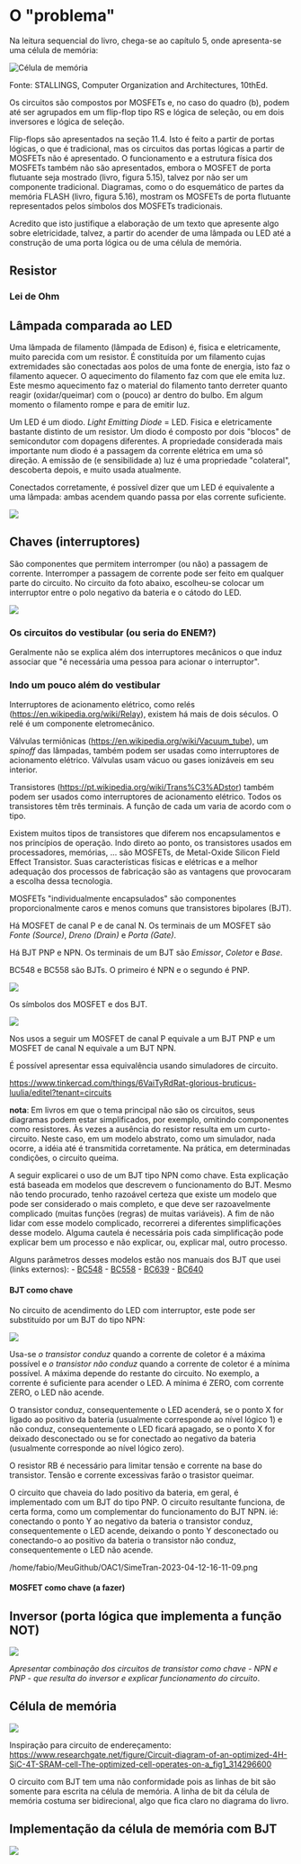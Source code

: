 # O "problema"

Na leitura sequencial do livro, chega-se ao capítulo 5, onde apresenta-se uma célula de memória:
	
![Célula de memória](./CelulaDeMemoria.png)

Fonte: STALLINGS, Computer Organization and Architectures, 10thEd.

Os circuitos são compostos por MOSFETs e, no caso do quadro (b), podem até ser agrupados em um flip-flop tipo RS e lógica de seleção, ou em dois inversores e lógica de seleção.

Flip-flops são apresentados na seção 11.4. Isto é feito a partir de portas lógicas, o que é tradicional, mas os circuitos das portas lógicas a partir de MOSFETs não é apresentado. O funcionamento e a estrutura física dos MOSFETs também não são apresentados, embora o MOSFET de porta flutuante seja mostrado (livro, figura 5.15), talvez por não ser um componente tradicional. Diagramas, como o do esquemático de partes da memória FLASH (livro, figura 5.16), mostram os MOSFETs de porta flutuante representados pelos símbolos dos MOSFETs tradicionais.

Acredito que isto justifique a elaboração de um texto que apresente algo sobre eletricidade, talvez, a partir do acender de uma lâmpada ou LED até a construção de uma porta lógica ou de uma célula de memória.

## Resistor

### Lei de Ohm

## Lâmpada comparada ao LED
 
Uma lâmpada de filamento (lâmpada de Edison) é, fisica e eletricamente, muito parecida com um resistor. É constituída por um filamento cujas extremidades são conectadas aos polos de uma fonte de energia, isto faz o filamento aquecer. O aquecimento do filamento faz com que ele emita luz. Este mesmo aquecimento faz o material do filamento tanto derreter quanto reagir (oxidar/queimar) com o (pouco) ar dentro do bulbo. Em algum momento o filamento rompe e para de emitir luz.

Um LED é um diodo. *Light Emitting Diode* = LED. Fisica e eletricamente bastante distinto de um resistor. Um diodo é composto por dois "blocos" de semicondutor com dopagens diferentes. A propriedade considerada mais importante num diodo é a passagem da corrente elétrica em uma só direção. A emissão de (e sensibilidade a) luz é uma propriedade "colateral", descoberta depois, e muito usada atualmente.

Conectados corretamente, é possível dizer que um LED é equivalente a uma lâmpada: ambas acendem quando passa por elas corrente suficiente. 

![](./LampadaeLED2023-04-11-11-18-02.png)


## Chaves (interruptores)

São componentes que permitem interromper (ou não) a passagem de corrente. Interromper a passagem de corrente pode ser feito em qualquer parte do circuito. No circuito da foto abaixo, escolheu-se colocar um interruptor entre o polo negativo da bateria e o cátodo do LED.
 
![](./Interruptor2023-04-12-15-21-43.png)


### Os circuitos do vestibular (ou seria do ENEM?)

Geralmente não se explica além dos interruptores mecânicos o que induz associar que "é necessária uma pessoa para acionar o interruptor".

### Indo um pouco além do vestibular

Interruptores de acionamento elétrico, como relés (https://en.wikipedia.org/wiki/Relay), existem há mais de dois séculos. O relé é um componente eletromecânico.

Válvulas termiônicas (https://en.wikipedia.org/wiki/Vacuum_tube), um *spinoff* das lâmpadas, também podem ser usadas como interruptores de acionamento elétrico. Válvulas usam vácuo ou gases ionizáveis em seu interior.

Transistores (https://pt.wikipedia.org/wiki/Trans%C3%ADstor) também podem ser usados como interruptores de acionamento elétrico. Todos os transistores têm três terminais. A função de cada um varia de acordo com o tipo.

Existem muitos tipos de transistores que diferem nos encapsulamentos e nos princípios de operação. Indo direto ao ponto, os transistores usados em processadores, memórias, ... são MOSFETs, de Metal-Oxide Silicon Field Effect Transistor. Suas características físicas e elétricas e a melhor adequação dos processos de fabricação são as vantagens que provocaram a escolha dessa tecnologia.



MOSFETs "individualmente encapsulados" são componentes proporcionalmente caros e menos comuns que transistores bipolares (BJT). 

Há MOSFET de canal P e de canal N. Os terminais de um MOSFET são *Fonte (Source)*, *Dreno (Drain)* e *Porta (Gate)*. 

Há BJT PNP e NPN. Os terminais de um BJT são *Emissor*, *Coletor* e *Base*.

BC548 e BC558 são BJTs. O primeiro é NPN e o segundo é PNP.

![](./photo1679354115.jpeg)

Os símbolos dos MOSFET e dos BJT.

![](./photo1679342357.jpeg)

Nos usos a seguir um MOSFET de canal P equivale a um BJT PNP e um MOSFET de canal N equivale a um BJT NPN.

É possível apresentar essa equivalência usando simuladores de circuito.

https://www.tinkercad.com/things/6VaiTyRdRat-glorious-bruticus-luulia/editel?tenant=circuits

**nota**: Em livros em que o tema principal não são os circuitos, seus diagramas podem estar simplificados, por exemplo, omitindo componentes como resistores. Às vezes a ausência do resistor resulta em um curto-circuito. Neste caso, em um modelo abstrato, como um simulador, nada ocorre, a idéia até é transmitida corretamente. Na prática, em determinadas condições, o circuito queima.

A seguir explicarei o uso de um BJT tipo NPN como chave. Esta explicação está baseada em modelos que descrevem o funcionamento do BJT. Mesmo não tendo procurado, tenho razoável certeza que existe um modelo que pode ser considerado o mais completo, e que deve ser razoavelmente complicado (muitas funções (regras) de muitas variáveis). A fim de não lidar com esse modelo complicado, recorrerei a diferentes simplificações desse modelo. Alguma cautela é necessária pois cada simplificação pode explicar bem um processo e não explicar, ou, explicar mal, outro processo. 

Alguns parâmetros desses modelos estão nos manuais dos BJT que usei (links externos):
	- [BC548](https://www.mouser.com/datasheet/2/149/BC547-190204.pdf)
	- [BC558](https://www.onsemi.com/pdf/datasheet/bc556b-d.pdf)
	- [BC639](https://www.onsemi.com/pdf/datasheet/bc637-d.pdf)
	- [BC640](https://www.onsemi.com/pdf/datasheet/bc640-d.pdf)

#### BJT como chave

No circuito de acendimento do LED com interruptor, este pode ser substituído por um BJT do tipo NPN:

![](./IntTran-2023-04-12-15-57-59.png)

Usa-se *o transistor conduz* quando a corrente de coletor é a máxima possível e *o transistor não conduz* quando a corrente de coletor é a mínima possível. A máxima depende do restante do circuito. No exemplo, a corrente é suficiente para acender o LED. A mínima é ZERO, com corrente ZERO, o LED não acende.

O transistor conduz, consequentemente o LED acenderá, se o ponto X for ligado ao positivo da bateria (usualmente corresponde ao nível lógico 1) e não conduz, consequentemente o LED ficará apagado, se o ponto X for deixado desconectado ou se for conectado ao negativo da bateria (usualmente corresponde ao nível lógico zero).

O resistor RB é necessário para limitar tensão e corrente na base do transistor. Tensão e corrente excessivas farão o trasistor queimar.

<!--- Num transistor de junção, quando a corrente de coletor (Ic) é "significativa", a tensão entre base e emissor é da ordem de 0,7V para transistor NPN e -0,7V para transistor PNP (em ambos o diodo base-emissor precisa estar diretamente polarizado para a corrente de coletor passar). Numa simplificação prática, se |Vbe|<0,7 então Ic=0. Se |Vbe|>=0,7 então Ic=Beta*Ib. Esta última relação pode ser importante para calcular os valores dos resistores.

Para o cálculo do valor do resistor de base é necessário considerar que, em geral, um diodo não pode ser ligado diretamente à bateria e estar diretamente polarizado pois a corrente que passa por ele é muito alta. Por consequência, o diodo esquenta e acaba queimando. É idêntico a ligar um LED direto nos 5V da porta USB. 

*Explicar como um transistor pode ser queimado nas situações em que será colocado neste experimento e, consequentemente, justificar a presença de resistores limitadores de corrente*.

--->

O circuito que chaveia do lado positivo da bateria, em geral, é implementado com um BJT do tipo PNP. O circuito resultante funciona, de certa forma, como um complementar do funcionamento do BJT NPN. ié: conectando o ponto Y ao negativo da bateria o transistor conduz, consequentemente o LED acende, deixando o ponto Y desconectado ou conectando-o ao positivo da bateria o transistor não conduz, consequentemente o LED não acende. 
	
/home/fabio/MeuGithub/OAC1/SimeTran-2023-04-12-16-11-09.png

#### MOSFET como chave (a fazer)

<!---

2023-03-28-121505 .... uma historinha antes...

Tenho quase nenhuma experiência prática com FETs e MOSFETs.

Comecei tentando entender os símbolos do livro - um certo sucesso nisso: diferenciar MOSFET de canal P de MOSFET de canal N.

Para aumentar o detalhamento, procurei especificações de alguns modelos de MOSFET. Vi valores máximos suportados pelos componentes e curvas de funcionamento. Embora toda a informação que eu desejava estivesse ali, estava em uma linguagem pouco conveniente na ocasião. Então fui atrás de modelos matemáticos do MOSFET. Encontrei estas apresentações: https://www.ece.mcmaster.ca/~mbakr/ece2ei4/Lecture16_Web.pdf , https://inst.eecs.berkeley.edu/~ee105/fa05/handouts/discussions/Discussion5.pdf. As equações eram mais complicadas do que eu desejava, a referência de berkeley mostrava duas regiões de operação (não-saturado, saturado) e três modos de operação (cut-off, linear e saturação) e, na referência de mcmaster mencionava-se MOSFET de modo enriquecimento (enhancement) e de modo depleção (depletion); estes modos não têm nada a ver com os modos de operação. Então fui atrás de desatar esse nó e, talvez, encontrar um modelo mais simples.

Nesse contexto (partindo de quase zero, procurando como um componente funciona, sem grande detalhamento), com alguma precaução, Wikipedia é muito útil. Neste link: https://en.wikipedia.org/wiki/Depletion_and_enhancement_modes , explica-se que "modo" enriquecimento e "modo" depleção referem-se a dois tipos de componente (em contraposição a, por exemplo, um componente que funciona de dois modos diferentes). No modo enriquecimento, quando Vgs=0V não há canal, consequentemente Id=0mA, à medida que Vgs aumenta (à semelhança de Vbe), o canal se forma e Id vai aumentando. No modo depleção, quando Vgs=0 há canal (a construção é diferente), logo, Id>0. Vgs precisa ser menor que zero para ir "fechando" o canal (Id vai diminuindo) e, quando suficientemente negativo, Id=0.

Embora tenha "ganho" um modelo qualitativo, criei uma nova questão: "em circuitos digitais, qual componente é usado?"
	
A resposta que aceitei está em um artigo publicado pela ACM: https://dl.acm.org/doi/fullHtml/10.1145/3453143 . Neste está escrito "Enhancement mode is desirable for digital circuit and processor implementation, ...". Portanto, vou aceitar que os transistores que me interessam são os de modo enriquecimento. Acho que o artigo contém um modelo que eu possa usar.

Claro que, nessa exploração, passei por muitas outras referências:

- https://alan.ece.gatech.edu/ECE3040/Lectures/Lecture25-MOSTransQuantitativeId-Vd-Vg.pdf (modelo matemático extenso e alguns diagramas)
- https://home.kku.ac.th/rujchai/analog/FET.pdf (Comparação com BJT, diagramas muito bonitos, slide 16 tem uma analogia entre Ic=betaIb e Id=Idss(1-Vgs/Vp)^2 - acho que é esta a equação que preciso)
- https://electronics.stackexchange.com/questions/222863/relationship-between-vds-and-vgs-mosfet
- https://techweb.rohm.com/product/power-device/si/si-basic/5277/
- https://en.wikipedia.org/wiki/MOSFET_applications (em que MOSFETs são usados)
- https://en.wikipedia.org/wiki/Depletion-load_NMOS_logic (resistores em circuitos integrados NMOS)
- https://www.quora.com/Why-is-enhancement-MOSFET-preferred-over-depletion-MOSFET-for-switching-purposes
- https://www.electronics-tutorials.ws/transistor/tran_7.html MOSFET como chave	
- https://www.youtube.com/watch?v=8LXPcJD6hEA&t=1001s como funciona um Electronic Speed Controller (para motores DC sem escovas, como os de drones)
- https://en.wikipedia.org/wiki/Brushless_DC_electric_motor sobre motor sem escovas

--->


 
## Inversor (porta lógica que implementa a função NOT)


![](./photo1679353103.jpeg)

*Apresentar combinação dos circuitos de transistor como chave - NPN e PNP - que resulta do inversor e explicar funcionamento do circuito*.

## Célula de memória


![](./photo1679352856.jpeg)


Inspiração para circuito de endereçamento: https://www.researchgate.net/figure/Circuit-diagram-of-an-optimized-4H-SiC-4T-SRAM-cell-The-optimized-cell-operates-on-a_fig1_314296600

O circuito com BJT tem uma não conformidade pois as linhas de bit são somente para escrita na célula de memória. A linha de bit da célula de memória costuma ser bidirecional, algo que fica claro no diagrama do livro.

## Implementação da célula de memória com BJT

![](./photo1679353482.jpeg)

